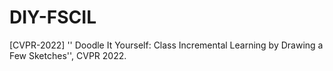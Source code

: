 # DIY-FSCIL
[CVPR-2022] '' Doodle It Yourself: Class Incremental Learning by Drawing a Few Sketches'', CVPR 2022. 
